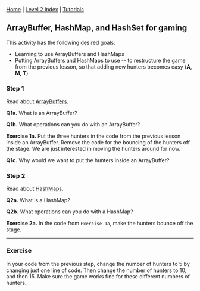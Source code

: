 <div class="nav">
  <a href="../../index.html">Home</a> | <a href="index.html">Level 2 Index</a> | <a href="../../tutorials-index.html">Tutorials</a>
</div>

## ArrayBuffer, HashMap, and HashSet for gaming

This activity has the following desired goals:
* Learning to use ArrayBuffers and HashMaps 
* Putting ArrayBuffers and HashMaps to use -- to restructure the game from the previous lesson, so that adding new hunters becomes easy (**A, M, T**).

### Step 1

Read about [ArrayBuffers](../../reference/abuffer-hmap-hset.html).

**Q1a.** What is an ArrayBuffer?

**Q1b.** What operations can you do with an ArrayBuffer?

**Exercise 1a.** Put the three hunters in the code from the previous lesson inside an ArrayBuffer. Remove the code for the bouncing of the hunters off the stage. We are just interested in moving the hunters around for now.

**Q1c.** Why would we want to put the hunters inside an ArrayBuffer?

### Step 2

Read about [HashMaps](../../reference/abuffer-hmap-hset.html#hashmap).

**Q2a.** What is a HashMap?

**Q2b.** What operations can you do with a HashMap?

**Exercise 2a.** In the code from `Exercise 1a`, make the hunters bounce off the stage.

---

### Exercise

In your code from the previous step, change the number of hunters to 5 by changing just one line of code. Then change the number of hunters to 10, and then 15. Make sure the game works fine for these different numbers of hunters.
